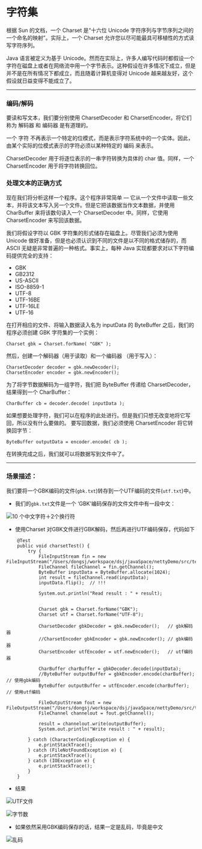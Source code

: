 # 字符集

根据 Sun 的文档，一个 Charset 是“十六位 Unicode 字符序列与字节序列之间的一个命名的映射”。实际上，一个 Charset 允许您以尽可能最具可移植性的方式读写字符序列。

Java 语言被定义为基于 Unicode。然而在实际上，许多人编写代码时都假设一个字符在磁盘上或者在网络流中用一个字节表示。这种假设在许多情况下成立，但是并不是在所有情况下都成立，而且随着计算机变得对 Unicode 越来越友好，这个假设就日益变得不能成立了。

---

### 编码/解码

要读和写文本，我们要分别使用 CharsetDecoder 和 CharsetEncoder。将它们称为 解码器 和 编码器 是有道理的。

一个 字符 不再表示一个特定的位模式，而是表示字符系统中的一个实体。因此，由某个实际的位模式表示的字符必须以某种特定的 编码 来表示。

CharsetDecoder 用于将逐位表示的一串字符转换为具体的 char 值。同样，一个 CharsetEncoder 用于将字符转换回位。


### 处理文本的正确方式

现在我们将分析这样一个程序。这个程序非常简单 ― 它从一个文件中读取一些文本，并将该文本写入另一个文件。但是它把该数据当作文本数据，并使用 CharBuffer 来将该数句读入一个 CharsetDecoder 中。同样，它使用 CharsetEncoder 来写回该数据。

我们将假设字符以 GBK 字符集的形式储存在磁盘上。尽管我们必须为使用 Unicode 做好准备，但是也必须认识到不同的文件是以不同的格式储存的，而 ASCII 无疑是非常普遍的一种格式。事实上，每种 Java 实现都要求对以下字符编码提供完全的支持：

- GBK
- GB2312
- US-ASCII
- ISO-8859-1
- UTF-8
- UTF-16BE
- UTF-16LE
- UTF-16

在打开相应的文件、将输入数据读入名为 inputData 的 ByteBuffer 之后，我们的程序必须创建 GBK 字符集的一个实例：
```
Charset gbk = Charset.forName( "GBK" );
```
然后，创建一个解码器（用于读取）和一个编码器 （用于写入）：
```
CharsetDecoder decoder = gbk.newDecoder();
CharsetEncoder encoder = gbk.newEncoder();
```
为了将字节数据解码为一组字符，我们把 ByteBuffer 传递给 CharsetDecoder，结果得到一个 CharBuffer：
```
CharBuffer cb = decoder.decode( inputData );
```
如果想要处理字符，我们可以在程序的此处进行。但是我们只想无改变地将它写回，所以没有什么要做的。
要写回数据，我们必须使用 CharsetEncoder 将它转换回字节：
```
ByteBuffer outputData = encoder.encode( cb );
```
在转换完成之后，我们就可以将数据写到文件中了。

---

### 场景描述：
我们要将一个GBK编码的文件(`gbk.txt`)转存到一个UTF编码的文件(`utf.txt`)中。

- 我们的`gbk.txt`文件是一个 ‘GBK’编码保存的文件文件中有一段中文：


![10 个中文字符＋2个换行符](http://upload-images.jianshu.io/upload_images/1366868-50c9e2bb83a20c02.png?imageMogr2/auto-orient/strip%7CimageView2/2/w/1240)

- 使用Charset 对GBK文件进行GBK解码，然后再进行UTF编码保存，代码如下

```
    @Test
    public void charsetTest() {
        try {
            FileInputStream fin = new FileInputStream("/Users/dongsj/workspace/dsj/javaSpace/nettyDemo/src/test/resources/nio/gbk.txt");
            FileChannel fileChannel = fin.getChannel();
            ByteBuffer inputData = ByteBuffer.allocate(1024);
            int result = fileChannel.read(inputData);
            inputData.flip();  // !!!

            System.out.println("Read result : " + result);


            Charset gbk = Charset.forName("GBK");
            Charset utf = Charset.forName("UTF-8");

            CharsetDecoder gbkDecoder = gbk.newDecoder();   // gbk解码器
            //CharsetEncoder gbkEncoder = gbk.newEncoder(); // gbk编码器
            CharsetEncoder utfEncoder = utf.newEncoder();   // utf编码器

            CharBuffer charBuffer = gbkDecoder.decode(inputData);
            //ByteBuffer outputBuffer = gbkEncoder.encode(charBuffer);  // 使用gbk编码
            ByteBuffer outputBuffer = utfEncoder.encode(charBuffer);    // 使用utf编码

            FileOutputStream fout = new FileOutputStream("/Users/dongsj/workspace/dsj/javaSpace/nettyDemo/src/test/resources/nio/utf.txt");
            FileChannel channelout = fout.getChannel();

            result = channelout.write(outputBuffer);
            System.out.println("Write result : " + result);

        } catch (CharacterCodingException e) {
            e.printStackTrace();
        } catch (FileNotFoundException e) {
            e.printStackTrace();
        } catch (IOException e) {
            e.printStackTrace();
        }
    }
```

- 结果

![UTF文件](http://upload-images.jianshu.io/upload_images/1366868-e796d98fcede84fb.png?imageMogr2/auto-orient/strip%7CimageView2/2/w/1240)

![字节数](http://upload-images.jianshu.io/upload_images/1366868-6f48ea75670017b7.png?imageMogr2/auto-orient/strip%7CimageView2/2/w/1240)


- 如果依然采用GBK编码保存的话，结果一定是乱码，毕竟是中文

![乱码](http://upload-images.jianshu.io/upload_images/1366868-c5ac72005dc19c96.png?imageMogr2/auto-orient/strip%7CimageView2/2/w/1240)


